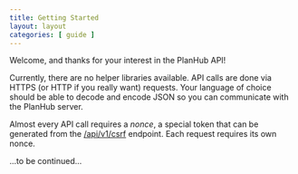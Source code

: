 ```yaml
---
title: Getting Started
layout: layout
categories: [ guide ]
---
```


Welcome, and thanks for your interest in the PlanHub API!

Currently, there are no helper libraries available. API calls are done via HTTPS (or HTTP if you really want) requests. Your language of choice should be able to decode and encode JSON so you can communicate with the PlanHub server.

Almost every API call requires a *nonce*, a special token that can be generated from the [/api/v1/csrf](/APIDocs/api/v1/csrf) endpoint. Each request requires its own nonce.

...to be continued...